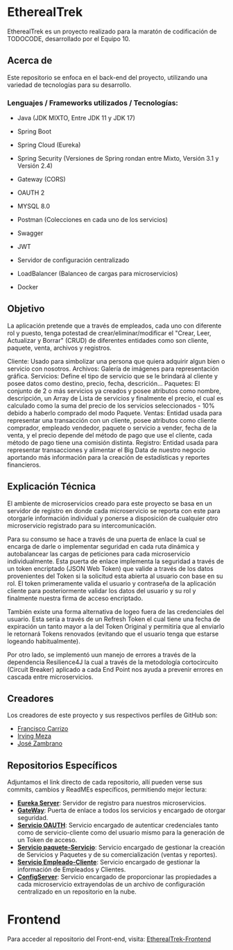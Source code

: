 
# EtherealTrek

EtherealTrek es un proyecto realizado para la maratón de codificación de TODOCODE, desarrollado por el Equipo 10.

## Acerca de

Este repositorio se enfoca en el back-end del proyecto, utilizando una variedad de tecnologías para su desarrollo.

### Lenguajes / Frameworks utilizados / Tecnologías:
- Java (JDK MIXTO, Entre JDK 11 y JDK 17)

- Spring Boot 
- Spring Cloud (Eureka)
- Spring Security
(Versiones de Spring rondan entre Mixto, Versión 3.1 y Versión 2.4)

- Gateway (CORS)
- OAUTH 2
- MYSQL 8.0
- Postman (Colecciones en cada uno de los servicios)
- Swagger
- JWT
- Servidor de configuración centralizado
- LoadBalancer (Balanceo de cargas para microservicios)
- Docker

## Objetivo
La aplicación pretende que a través de empleados, cada uno con diferente rol y puesto, tenga potestad de crear/eliminar/modificar el "Crear, Leer, Actualizar y Borrar" (CRUD) de diferentes entidades como son cliente, paquete, venta, archivos y registros.

Cliente: Usado para simbolizar una persona que quiera adquirir algun bien o servicio con nosotros.
Archivos: Galería de imágenes para representación gráfica.
Servicios: Define el tipo de servicio que se le brindará al cliente y posee datos como destino, precio, fecha, descrición...
Paquetes: El conjunto de 2 o más servicios ya creados y posee atributos como nombre, descripción, un Array de Lista de servicios y finalmente el precio, el cual es calculado como la suma del precio de los servicios seleccionados - 10% debido a haberlo comprado del modo Paquete.
Ventas: Entidad usada para representar una transacción con un cliente, posee atributos como cliente comprador, empleado vendedor, paquete o servicio a vender, fecha de la venta, y el precio depende del método de pago que use el cliente, cada método de pago tiene una comisión distinta. 
Registro: Entidad usada para representar transacciones y alimentar el Big Data de nuestro negocio aportando más información para la creación de estadísticas y reportes financieros.

## Explicación Técnica
El ambiente de microservicios creado para este proyecto se basa en un servidor de registro en donde cada microservicio se reporta con este para otorgarle información individual y ponerse a disposición de cualquier otro microservicio registrado para su intercomunicación.

 Para su consumo se hace a través de una puerta de enlace la cual se encarga de darle o implementar seguridad en cada ruta dinámica y autobalancear las cargas de peticiones para cada microservicio individualmente. Esta puerta de enlace implementa la seguridad a través de un token encriptado (JSON Web Token) que valide a través de los datos provenientes del Token si la solicitud esta abierta al usuario con base en su rol. El token primeramente valida el usuario y contraseña de la aplicación cliente para posteriormente validar los datos del usuario y su rol y finalmente nuestra firma de acceso encriptado. 

 También existe una forma alternativa de logeo fuera de las credenciales del usuario. Esta sería a través de un Refresh Token el cual tiene una fecha de expiración un tanto mayor a la del Token Original y permitiría que al enviarlo le retornará Tokens renovados (evitando que el usuario tenga que estarse logeando habitualmente).

 Por otro lado, se implementó uun manejo de errores a través de la dependencia Resilience4J la cual a través de la metodología cortocircuito (Circuit Breaker) aplicado a cada End Point nos ayuda a prevenir errores en cascada entre microservicios.

## Creadores

Los creadores de este proyecto y sus respectivos perfiles de GitHub son:

- [Francisco Carrizo](https://github.com/FrancarriYT)
- [Irving Meza](https://github.com/IrvingMeza95)
- [José Zambrano](https://github.com/21Zam03)
## Repositorios Específicos

Adjuntamos el link directo de cada repositorio, allí pueden verse sus commits, cambios y ReadMEs específicos, permitiendo mejor lectura:

- **[Eureka Server](https://github.com/IrvingMeza95/ethereal-trek-eureka-server)**: Servidor de registro para nuestros microservicios.
- **[GateWay](https://github.com/IrvingMeza95/ethereal-trek-gateqayServer)**: Puerta de enlace a todos los servicios y encargado de otorgar seguridad.
- **[Servicio OAUTH](https://github.com/IrvingMeza95/ethereal-trek-servicioOauth)**: Servicio encargado de autenticar credenciales tanto como de servicio-cliente como del usuario mismo para la generación de un Token de acceso.
- **[Servicio paquete-Servicio](https://github.com/IrvingMeza95/ethereal-trek-gestionPaqSer)**: Servicio encargado de gestionar la creación de Servicios y Paquetes y de su comercialización (ventas y reportes).
- **[Servicio Empleado-Cliente](https://github.com/IrvingMeza95/ethereal-trek-gestionPaqSer)**: Servicio encargado de gestionar la información de Empleados y Clientes.
- **[ConfigServer](https://github.com/IrvingMeza95/ethereal-trek-configServer)**: Servicio encargado de proporcionar las propiedades a cada microservicio extrayendolas de un archivo de configuración centralizado en un repositorio en la nube.

# Frontend

Para acceder al repositorio del Front-end, visita: [EtherealTrek-Frontend](https://github.com/FrancarriYT/EtherealTrekHackacode2024-Frontend)

